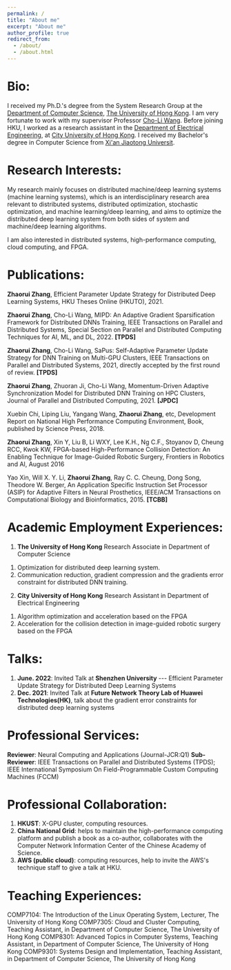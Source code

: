 ```yaml
---
permalink: /
title: "About me"
excerpt: "About me"
author_profile: true
redirect_from: 
  - /about/
  - /about.html
---
```


Bio:
======
I received my Ph.D.'s degree from the System Research Group at the [Department of Computer Science](https://www.cs.hku.hk/), [The University of Hong Kong](https://www.hku.hk/). I am very fortunate to work with my supervisor Professor [Cho-Li Wang](https://i.cs.hku.hk/~clwang/). Before joining HKU, I worked as a research assistant in the [Department of Electrical Engineering](https://www.ee.cityu.edu.hk/), at [City University of Hong Kong](https://www.cityu.edu.hk/). I received my Bachelor's degree in Computer Science from [Xi'an Jiaotong Universit](http://en.xjtu.edu.cn/).

Research Interests:
======
My research mainly focuses on distributed machine/deep learning systems (machine learning systems), which is an interdisciplinary research area relevant to distributed systems, distributed optimization, stochastic optimization, and machine learning/deep learning, and aims to optimize the distributed deep learning system from both sides of system and machine/deep learning algorithms. 

I am also interested in distributed systems, high-performance computing, cloud computing, and FPGA.

Publications:
======
**Zhaorui Zhang**, Efficient Parameter Update Strategy for Distributed Deep Learning Systems, HKU Theses Online (HKUTO), 2021.

**Zhaorui Zhang**, Cho-Li Wang, MIPD: An Adaptive Gradient Sparsification Framework for Distributed DNNs Training, IEEE Transactions on Parallel and Distributed Systems, Special Section on Parallel and Distributed Computing Techniques for AI, ML, and DL, 2022. **\[TPDS\]**

**Zhaorui Zhang**, Cho-Li Wang, SaPus: Self-Adaptive Parameter Update Strategy for DNN Training on Multi-GPU Clusters, IEEE Transactions on Parallel and Distributed Systems, 2021, directly accepted by the first round of review. **\[TPDS\]**

**Zhaorui Zhang**, Zhuoran Ji, Cho-Li Wang, Momentum-Driven Adaptive Synchronization Model for Distributed DNN Training on HPC Clusters, Journal of Parallel and Distributed Computing, 2021. **\[JPDC\]**

Xuebin Chi, Liping Liu, Yangang Wang, **Zhaorui Zhang**,  etc, Development Report on National High Performance Computing Environment, Book, published by Science Press, 2018.

**Zhaorui Zhang**, Xin Y, Liu B, Li WXY, Lee K.H., Ng C.F., Stoyanov D, Cheung RCC, Kwok KW, FPGA-based High-Performance Collision Detection: An Enabling Technique for Image-Guided Robotic Surgery, Frontiers in Robotics and AI, August 2016

Yao Xin, Will X. Y. Li, **Zhaorui Zhang**, Ray C. C. Cheung, Dong Song, Theodore W. Berger, An Application Specific Instruction Set Processor (ASIP) for Adaptive Filters in Neural Prosthetics, IEEE/ACM Transactions on Computational Biology and Bioinformatics, 2015. **\[TCBB\]**

Academic Employment Experiences:
======
1. **The University of Hong Kong**
Research Associate in Department of Computer Science
1) Optimization for distributed deep learning system.
2) Communication reduction, gradient compression and the gradients error constraint for distributed DNN training.
2. **City University of Hong Kong**
Research Assistant in Department of Electrical Engineering
1) Algorithm optimization and acceleration based on the FPGA
2) Acceleration for the collision detection in image-guided robotic surgery based on the FPGA

Talks:
======
1. **June. 2022**: Invited Talk at **Shenzhen University** --- Efficient Parameter Update Strategy for Distributed Deep Learning Systems
2. **Dec. 2021**: Invited Talk at **Future Network Theory Lab of Huawei Technologies(HK)**, talk about the gradient error constraints for distributed deep learning systems

Professional Services:
======
**Reviewer**: Neural Computing and Applications (Journal-JCR:Q1)
**Sub-Reviewer**: IEEE Transactions on Parallel and Distributed Systems (TPDS); IEEE International Symposium On Field-Programmable Custom Computing Machines (FCCM)

Professional Collaboration:
======
1. **HKUST**: X-GPU cluster, computing resources.
2. **China National Grid**: helps to maintain the high-performance computing platform and publish a book as a co-author, collaborates with the Computer Network Information Center of the Chinese Academy of Science.
3. **AWS (public cloud)**: computing resources, help to invite the AWS's technique staff to give a talk at HKU.

Teaching Experiences:
======
COMP7104: The Introduction of the Linux Operating System, Lecturer, The University of Hong Kong
COMP7305: Cloud and Cluster Computing, Teaching Assistant, in Department of Computer Science, The University of Hong Kong
COMP8301: Advanced Topics in Computer Systems, Teaching Assistant, in Department of Computer Science, The University of Hong Kong
COMP9301: Systems Design and Implementation, Teaching Assistant, in Department of Computer Science, The University of Hong Kong
